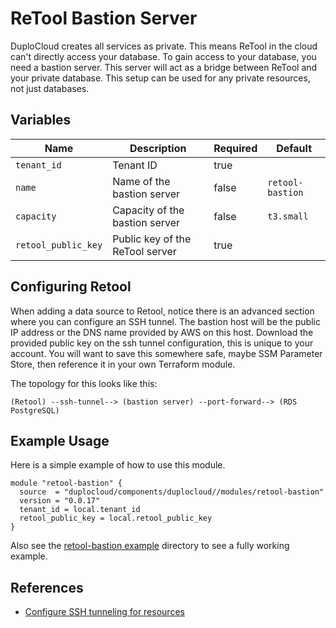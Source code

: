 # ReTool Bastion Server  

DuploCloud creates all services as private. This means ReTool in the cloud can't directly access your database. To gain access to your database, you need a bastion server. This server will act as a bridge between ReTool and your private database. This setup can be used for any private resources, not just databases.

## Variables  

| Name | Description | Required | Default |  
|------|-------------|----------| ------- |  
| `tenant_id` | Tenant ID | true | |  
| `name` | Name of the bastion server | false | `retool-bastion` |  
| `capacity` | Capacity of the bastion server | false | `t3.small` |  
| `retool_public_key` | Public key of the ReTool server | true | |  

## Configuring Retool  

When adding a data source to Retool, notice there is an advanced section where you can configure an SSH tunnel. The bastion host will be the public IP address or the DNS name provided by AWS on this host. Download the provided public key on the ssh tunnel configuration, this is unique to your account. You will want to save this somewhere safe, maybe SSM Parameter Store, then reference it in your own Terraform module. 

The topology for this looks like this:  
```
(Retool) --ssh-tunnel--> (bastion server) --port-forward--> (RDS PostgreSQL)
```

## Example Usage

Here is a simple example of how to use this module.  
```hcl
module "retool-bastion" {
  source  = "duplocloud/components/duplocloud//modules/retool-bastion"
  version = "0.0.17"
  tenant_id = local.tenant_id
  retool_public_key = local.retool_public_key
}
```

Also see the [retool-bastion example](examples/retool-bastion) directory to see a fully working example.

## References

 - [Configure SSH tunneling for resources](https://docs.retool.com/data-sources/guides/ssh-tunnels)